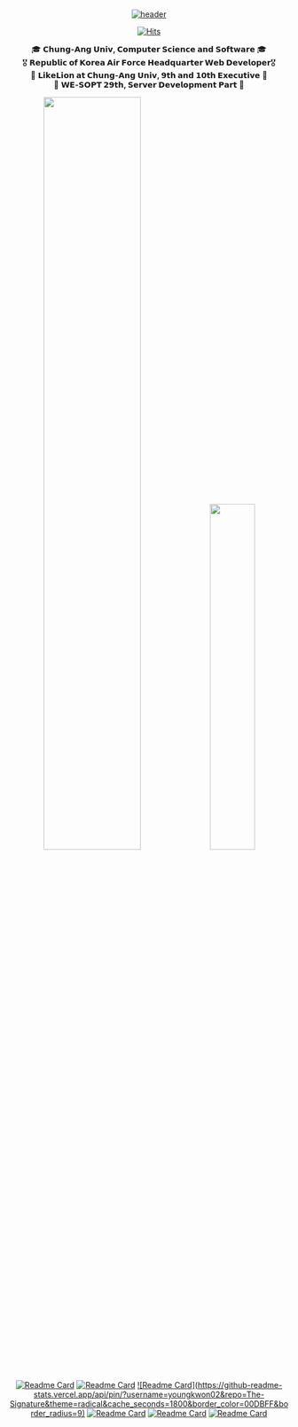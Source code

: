 <div align="center">
  
 <br/>
  
[![header](https://capsule-render.vercel.app/api?type=transparent&fontColor=12c4e1&height=180&section=header&text=ʜᴇʟʟᴏ,%20ᴛʜɪꜱ%20ɪꜱ%20ʏᴏᴜɴɢᴋᴡᴏɴ%20ᴋɪᴍ%20!&fontAlignY=34&fontSize=48&desc=𝑪𝒍𝒊𝒄𝒌%20𝑻𝒐%20𝑲𝒏𝒐𝒘%20𝑴𝒐𝒓𝒆%20𝑨𝒃𝒐𝒖𝒕%20𝑴𝒆!&descAlignY=60&animation=twinkling)](http:youngkwon.site/youngkwon)

[![Hits](https://hits.seeyoufarm.com/api/count/incr/badge.svg?url=https%3A%2F%2Fgithub.com%2Fyoungkwon02&count_bg=%23E9388E&title_bg=%23181818&icon=maserati.svg&icon_color=%2300DBFF&title=Visitor&edge_flat=false)](http://youngkwon.site)
  
  <span>🎓&nbsp;**𝗖𝗵𝘂𝗻𝗴-𝗔𝗻𝗴 𝗨𝗻𝗶𝘃, 𝗖𝗼𝗺𝗽𝘂𝘁𝗲𝗿 𝗦𝗰𝗶𝗲𝗻𝗰𝗲 𝗮𝗻𝗱 𝗦𝗼𝗳𝘁𝘄𝗮𝗿𝗲** 🎓</span><br>
  <span>🎖&nbsp;**𝗥𝗲𝗽𝘂𝗯𝗹𝗶𝗰 𝗼𝗳 𝗞𝗼𝗿𝗲𝗮 𝗔𝗶𝗿 𝗙𝗼𝗿𝗰𝗲 𝗛𝗲𝗮𝗱𝗾𝘂𝗮𝗿𝘁𝗲𝗿 𝗪𝗲𝗯 𝗗𝗲𝘃𝗲𝗹𝗼𝗽𝗲𝗿**🎖</span><br>
  <span>🦁&nbsp;**𝗟𝗶𝗸𝗲𝗟𝗶𝗼𝗻 𝗮𝘁 𝗖𝗵𝘂𝗻𝗴-𝗔𝗻𝗴 𝗨𝗻𝗶𝘃, 𝟵𝘁𝗵 𝗮𝗻𝗱 𝟭𝟬𝘁𝗵 𝗘𝘅𝗲𝗰𝘂𝘁𝗶𝘃𝗲** 🦁</span><br>
  <span>🔮&nbsp;**𝗪𝗘-𝗦𝗢𝗣𝗧 𝟮𝟵𝘁𝗵, 𝗦𝗲𝗿𝘃𝗲𝗿 𝗗𝗲𝘃𝗲𝗹𝗼𝗽𝗺𝗲𝗻𝘁 𝗣𝗮𝗿𝘁** 🔮</span><br>

<div align="center">
<!--  GitHub Stat  -->
<img src="https://github-readme-stats.vercel.app/api?username=youngkwon02&border=true&border_color=FC007A&border_radius=9&cache_seconds=1800&theme=radical&show_icons=true&hide=stars&count_private=true&custom_title=ʏᴏᴜɴɢᴋᴡᴏɴ'ꜱ%20ɢɪᴛʜᴜʙ%20ꜱᴛᴀᴛ" width=59%>

<!--  Most Used Lang  -->
<img src="https://github-readme-stats.vercel.app/api/top-langs/?username=youngkwon02&layout=compact&theme=radical&border_color=FC007A&border_radius=9&custom_title=ᴍᴏꜱᴛ%20ᴜꜱᴇᴅ%20ʟᴀɴɢᴜᴀɢᴇꜱ&count_private=true&hide=C,HTML,CSS,Assembly,Makefile,Batchfile,Perl,TeX,python,shell,php,c%2B%2B&langs_count=1" width=40%>

</div>
  
[![Readme Card](https://github-readme-stats.vercel.app/api/pin/?username=TeamSparker&repo=Spark-Server&theme=radical&cache_seconds=1800&border_color=00DBFF&border_radius=9&show_owner=true)](https://github.com/TeamSparker/Spark-Server)
[![Readme Card](https://github-readme-stats.vercel.app/api/pin/?username=youngkwon02&repo=JunctionX-MAEMO&theme=radical&cache_seconds=1800&border_color=00DBFF&border_radius=9)](https://github.com/youngkwon02/JunctionX-MAEMO)
[![Readme Card](https://github-readme-stats.vercel.app/api/pin/?username=youngkwon02&repo=The-
Signature&theme=radical&cache_seconds=1800&border_color=00DBFF&border_radius=9)](https://github.com/youngkwon02/The-Signature)
[![Readme Card](https://github-readme-stats.vercel.app/api/pin/?username=WESOPT29th-Hackathon-Team6&repo=MEEW-Server&theme=radical&cache_seconds=1800&border_color=00DBFF&border_radius=9)](https://github.com/WESOPT29th-Hackathon-Team6/MEEW-Server)
[![Readme Card](https://github-readme-stats.vercel.app/api/pin/?username=youngkwon02&repo=CampusRun-Node-Server&theme=radical&cache_seconds=1800&border_color=00DBFF&border_radius=9)](https://github.com/youngkwon02/CampusRun-Node-Server)
[![Readme Card](https://github-readme-stats.vercel.app/api/pin/?username=youngkwon02&repo=CampusRun-Django-Server&theme=radical&cache_seconds=1800&border_color=00DBFF&border_radius=9)](https://github.com/youngkwon02/CampusRun-Django-Server)

  
</div>

